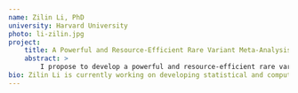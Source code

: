 ```yaml
---
name: Zilin Li, PhD
university: Harvard University
photo: li-zilin.jpg
project:
    title: A Powerful and Resource-Efficient Rare Variant Meta-Analysis Workflow for Large-Scale Multi-Ethnic Sequencing Association Studies Using Summary Statistics and Functional Annotations
    abstract: >
        I propose to develop a powerful and resource-efficient rare variant (RV) meta-analysis cloud-based workflow using summary statistics on the BioData Catalyst platform Terra. The proposed workflow is computationally scalable while accounting for population structure and relatedness for continuous and dichotomous traits. It empowers RV association analyses by dynamically incorporating multiple functional annotations and multi-ethnic information. In collaboration with several TOPMed working groups (WGs), including the Lipids WG, I will generate sharable RV summary statistics and perform meta-analysis of TOPMed and UK Biobank data. I will provide training in use of the workflow to consortium members and the broader community.
bio: Zilin Li is currently working on developing statistical and computational methods for analysis of massive Whole Genome Sequencing (WGS) studies and applying them to analyze two high profile large-scale NIH whole genome sequencing studies, the NHGRI Genome Sequencing Program and the NHLBI Trans-omics Precision Medicine Program. Li is currently working as a research associate in the Department of Biostatistics at the Harvard T.H. School of Public Health. 
---
```


